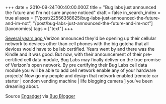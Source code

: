 +++
date = 2010-09-24T00:40:00.000Z
title = "Bug labs just announced the future and I'm not sure anyone noticed"
draft = false
in_search_index = true
aliases = ["/post/22556358625/bug-labs-just-announced-the-future-and-im-not", "/post/bug-labs-just-announced-the-future-and-im-not"]
[taxonomies]
tags = ["text"]
+++

[Several years ago ](http://news.vzw.com/news/2007/11/pr2007-11-27.html)Verizon announced they'd be opening up their cellular network to devices other than cell phones with the big gotcha that all devices would have to be lab certified. Years went by and there was the Kindle and it was good. But now, with their announcement of their pre-certified cell data module, Bug Labs may finally deliver on the true promise of Verizon's open network. By pre certifying their Bug Labs cell data module you will be able to add cell network enable any of your hardware projects! Now go my people and design that network enabled [remote car starter | condom vending machine | life blogging camera ] you've been dreaming about.

Source [Engadget](http://www.engadget.com/2010/09/22/bug-labs-to-offer-pre-certified-modules-for-verizons-network/) via [Bug Blogger](http://bugblogger.com/bug-labs-and-verizon-wireless-partner-604/)
